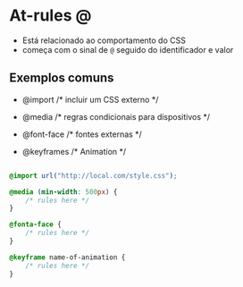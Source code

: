 # At-rules @

* Está relacionado ao comportamento do CSS
*  começa com o sinal de `@` seguido do identificador e valor

## Exemplos comuns

- @import             /* incluir um CSS externo  */

- @media              /* regras condicionais para dispositivos */

- @font-face          /* fontes externas */

- @keyframes          /* Animation */

```css

@import url("http://local.com/style.css");

@media (min-width: 500px) {
    /* rules here */
}

@fonta-face {
    /* rules here */
}

@keyframe name-of-animation {
    /* rules here */
}

```

